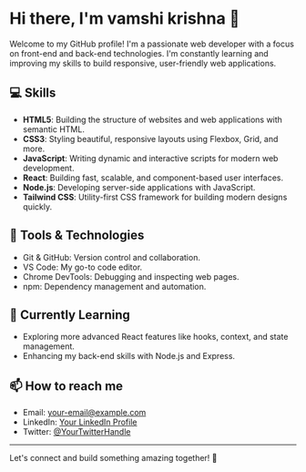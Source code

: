 # Hi there, I'm vamshi krishna 👋

Welcome to my GitHub profile! I'm a passionate web developer with a focus on front-end and back-end technologies. I'm constantly learning and improving my skills to build responsive, user-friendly web applications.

## 💻 Skills

- **HTML5**: Building the structure of websites and web applications with semantic HTML.
- **CSS3**: Styling beautiful, responsive layouts using Flexbox, Grid, and more.
- **JavaScript**: Writing dynamic and interactive scripts for modern web development.
- **React**: Building fast, scalable, and component-based user interfaces.
- **Node.js**: Developing server-side applications with JavaScript.
- **Tailwind CSS**: Utility-first CSS framework for building modern designs quickly.

## 🚀 Tools & Technologies

- Git & GitHub: Version control and collaboration.
- VS Code: My go-to code editor.
- Chrome DevTools: Debugging and inspecting web pages.
- npm: Dependency management and automation.

## 🌱 Currently Learning

- Exploring more advanced React features like hooks, context, and state management.
- Enhancing my back-end skills with Node.js and Express.

## 📫 How to reach me

- Email: [your-email@example.com](mailto:your-email@example.com)
- LinkedIn: [Your LinkedIn Profile](https://www.linkedin.com/in/your-profile)
- Twitter: [@YourTwitterHandle](https://twitter.com/YourTwitterHandle)

---

Let's connect and build something amazing together! 🚀
